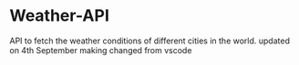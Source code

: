 # Weather-API
API to fetch the weather conditions of different cities in the world.
updated on 4th September
making changed from vscode
